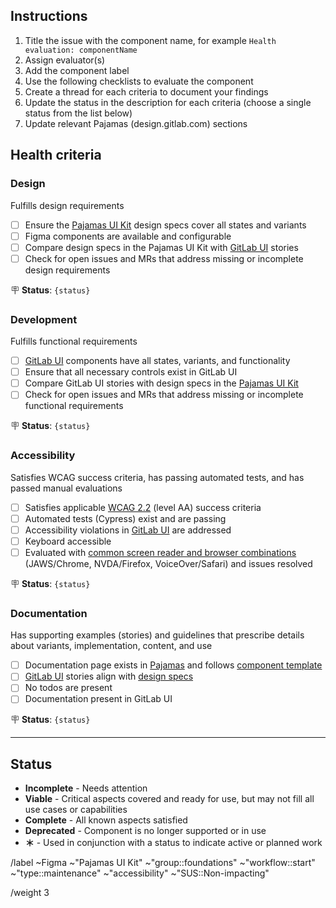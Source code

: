 ## Instructions

1. Title the issue with the component name, for example `Health evaluation: componentName`
1. Assign evaluator(s)
1. Add the component label
1. Use the following checklists to evaluate the component
1. Create a thread for each criteria to document your findings
1. Update the status in the description for each criteria (choose a single status from the list below)
1. Update relevant Pajamas (design.gitlab.com) sections

## Health criteria

<!-- A completed task indicates that this part of the evaluation has been completed and doesn't relate to the status -->

### Design

Fulfills design requirements

- [ ] Ensure the [Pajamas UI Kit](https://www.figma.com/community/file/781156790581391771/component-library) design specs cover all states and variants
- [ ] Figma components are available and configurable
- [ ] Compare design specs in the Pajamas UI Kit with [GitLab UI](https://gitlab-org.gitlab.io/gitlab-ui/) stories
- [ ] Check for open issues and MRs that address missing or incomplete design requirements

🪧 **Status**: `{status}`

### Development

Fulfills functional requirements

- [ ] [GitLab UI](https://gitlab-org.gitlab.io/gitlab-ui/) components have all states, variants, and functionality
- [ ] Ensure that all necessary controls exist in GitLab UI
- [ ] Compare GitLab UI stories with design specs in the [Pajamas UI Kit](https://www.figma.com/community/file/781156790581391771/component-library)
- [ ] Check for open issues and MRs that address missing or incomplete functional requirements

🪧 **Status**: `{status}`

### Accessibility

Satisfies WCAG success criteria, has passing automated tests, and has passed manual evaluations

- [ ] Satisfies applicable [WCAG 2.2](https://www.w3.org/TR/WCAG22/) (level AA) success criteria
- [ ] Automated tests (Cypress) exist and are passing
- [ ] Accessibility violations in [GitLab UI](https://gitlab-org.gitlab.io/gitlab-ui/) are addressed
- [ ] Keyboard accessible
- [ ] Evaluated with [common screen reader and browser combinations](https://webaim.org/projects/screenreadersurvey10/#browsercombos) (JAWS/Chrome, NVDA/Firefox, VoiceOver/Safari) and issues resolved

🪧 **Status**: `{status}`

### Documentation

Has supporting examples (stories) and guidelines that prescribe details about variants, implementation, content, and use

- [ ] Documentation page exists in [Pajamas](https://design.gitlab.com/) and follows [component template](https://gitlab.com/gitlab-org/gitlab-services/design.gitlab.com/-/blob/main/pages/components/template.md)
- [ ] [GitLab UI](https://gitlab-org.gitlab.io/gitlab-ui/) stories align with [design specs](https://www.figma.com/community/file/781156790581391771/component-library)
- [ ] No todos are present
- [ ] Documentation present in GitLab UI

🪧 **Status**: `{status}`

---

## Status

- **Incomplete** - Needs attention
- **Viable** - Critical aspects covered and ready for use, but may not fill all use cases or capabilities
- **Complete** - All known aspects satisfied
- **Deprecated** - Component is no longer supported or in use
- **＊** - Used in conjunction with a status to indicate active or planned work

<!-- Do not delete below this line -->

/label ~Figma ~"Pajamas UI Kit" ~"group::foundations" ~"workflow::start" ~"type::maintenance" ~"accessibility" ~"SUS::Non-impacting"

/weight 3

